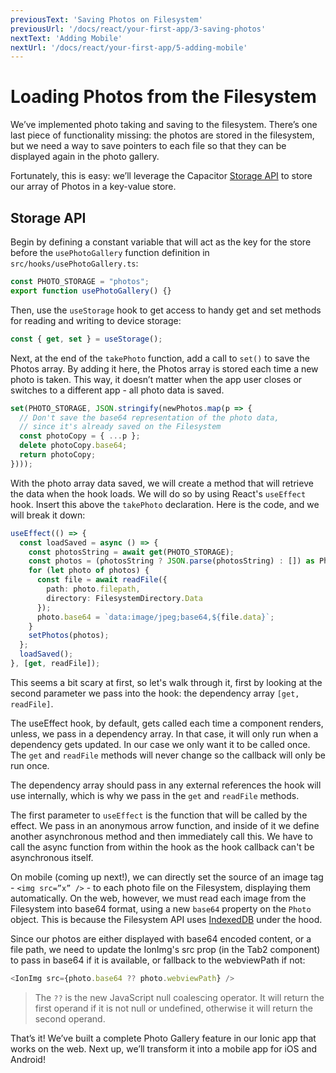 ```yaml
---
previousText: 'Saving Photos on Filesystem'
previousUrl: '/docs/react/your-first-app/3-saving-photos'
nextText: 'Adding Mobile'
nextUrl: '/docs/react/your-first-app/5-adding-mobile'
---
```


# Loading Photos from the Filesystem

We’ve implemented photo taking and saving to the filesystem. There’s one last piece of functionality missing: the photos are stored in the filesystem, but we need a way to save pointers to each file so that they can be displayed again in the photo gallery.

Fortunately, this is easy: we’ll leverage the Capacitor [Storage API](https://capacitor.ionicframework.com/docs/apis/storage) to store our array of Photos in a key-value store. 

## Storage API

Begin by defining a constant variable that will act as the key for the store before the `usePhotoGallery` function definition in `src/hooks/usePhotoGallery.ts`:

```typescript
const PHOTO_STORAGE = "photos";
export function usePhotoGallery() {}
```

Then, use the `useStorage` hook to get access to handy get and set methods for reading and writing to device storage:

```typescript
const { get, set } = useStorage();
```

Next, at the end of the `takePhoto` function, add a call to `set()` to save the Photos array. By adding it here, the Photos array is stored each time a new photo is taken. This way, it doesn’t matter when the app user closes or switches to a different app - all photo data is saved.

```typescript
set(PHOTO_STORAGE, JSON.stringify(newPhotos.map(p => {
  // Don't save the base64 representation of the photo data, 
  // since it's already saved on the Filesystem
  const photoCopy = { ...p };
  delete photoCopy.base64;
  return photoCopy;
})));
```

With the photo array data saved, we will create a method that will retrieve the data when the hook loads. We will do so by using React's `useEffect` hook. Insert this above the `takePhoto` declaration. Here is the code, and we will break it down:

```typescript
useEffect(() => {
  const loadSaved = async () => {
    const photosString = await get(PHOTO_STORAGE);
    const photos = (photosString ? JSON.parse(photosString) : []) as Photo[];
    for (let photo of photos) {
      const file = await readFile({
        path: photo.filepath,
        directory: FilesystemDirectory.Data
      });
      photo.base64 = `data:image/jpeg;base64,${file.data}`;
    }
    setPhotos(photos);
  };
  loadSaved();
}, [get, readFile]);
```

This seems a bit scary at first, so let's walk through it, first by looking at the second parameter we pass into the hook: the dependency array `[get, readFile]`. 

The useEffect hook, by default, gets called each time a component renders, unless, we pass in a dependency array. In that case, it will only run when a dependency gets updated. In our case we only want it to be called once. The `get` and `readFile` methods will never change so the callback will only be run once. 

The dependency array should pass in any external references the hook will use internally, which is why we pass in the `get` and `readFile` methods.

The first parameter to `useEffect` is the function that will be called by the effect. We pass in an anonymous arrow function, and inside of it we define another asynchronous method and then immediately call this. We have to call the async function from within the hook as the hook callback can't be asynchronous itself.

On mobile (coming up next!), we can directly set the source of an image tag - `<img src=”x” />` - to each photo file on the Filesystem, displaying them automatically. On the web, however, we must read each image from the Filesystem into base64 format, using a new `base64` property on the `Photo` object. This is because the Filesystem API uses [IndexedDB](https://developer.mozilla.org/en-US/docs/Web/API/IndexedDB_API) under the hood. 

Since our photos are either displayed with base64 encoded content, or a file path, we need to update the IonImg's src prop (in the Tab2 component) to pass in base64 if it is available, or fallback to the webviewPath if not:

```typescript
<IonImg src={photo.base64 ?? photo.webviewPath} />
```

> The `??` is the new JavaScript null coalescing operator. It will return the first operand if it is not null or undefined, otherwise it will return the second operand.

That’s it! We’ve built a complete Photo Gallery feature in our Ionic app that works on the web. Next up, we’ll transform it into a mobile app for iOS and Android!
